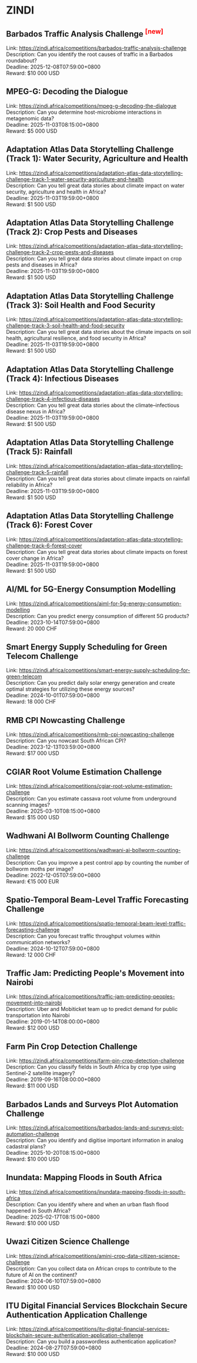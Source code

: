 # ZINDI



## Barbados Traffic Analysis Challenge <sup style="color:red">[new]<sup>  

Link: https://zindi.africa/competitions/barbados-traffic-analysis-challenge  
Description: Can you identify the root causes of traffic in a Barbados roundabout?  
Deadline: 2025-12-08T07:59:00+0800  
Reward: $10 000 USD  


## MPEG-G: Decoding the Dialogue

Link: https://zindi.africa/competitions/mpeg-g-decoding-the-dialogue  
Description: Can you determine host-microbiome interactions in metagenomic data?  
Deadline: 2025-11-03T08:15:00+0800  
Reward: $5 000 USD  


## Adaptation Atlas Data Storytelling Challenge (Track 1): Water Security, Agriculture and Health

Link: https://zindi.africa/competitions/adaptation-atlas-data-storytelling-challenge-track-1-water-security-agriculture-and-health  
Description: Can you tell great data stories about climate impact on water security, agriculture and health in Africa?  
Deadline: 2025-11-03T19:59:00+0800  
Reward: $1 500 USD  


## Adaptation Atlas Data Storytelling Challenge (Track 2): Crop Pests and Diseases

Link: https://zindi.africa/competitions/adaptation-atlas-data-storytelling-challenge-track-2-crop-pests-and-diseases  
Description: Can you tell great data stories about climate impact on crop pests and diseases in Africa?  
Deadline: 2025-11-03T19:59:00+0800  
Reward: $1 500 USD  


## Adaptation Atlas Data Storytelling Challenge (Track 3): Soil Health and Food Security

Link: https://zindi.africa/competitions/adaptation-atlas-data-storytelling-challenge-track-3-soil-health-and-food-security  
Description: Can you tell great data stories about the climate impacts on soil health, agricultural resilience, and food security in Africa?  
Deadline: 2025-11-03T19:59:00+0800  
Reward: $1 500 USD  


## Adaptation Atlas Data Storytelling Challenge (Track 4): Infectious Diseases

Link: https://zindi.africa/competitions/adaptation-atlas-data-storytelling-challenge-track-4-infectious-diseases  
Description: Can you tell great data stories about the climate–infectious disease nexus in Africa?  
Deadline: 2025-11-03T19:59:00+0800  
Reward: $1 500 USD  


## Adaptation Atlas Data Storytelling Challenge (Track 5): Rainfall

Link: https://zindi.africa/competitions/adaptation-atlas-data-storytelling-challenge-track-5-rainfall  
Description: Can you tell great data stories about climate impacts on rainfall reliability in Africa?  
Deadline: 2025-11-03T19:59:00+0800  
Reward: $1 500 USD  


## Adaptation Atlas Data Storytelling Challenge (Track 6): Forest Cover

Link: https://zindi.africa/competitions/adaptation-atlas-data-storytelling-challenge-track-6-forest-cover  
Description: Can you tell great data stories about climate impacts on forest cover change in Africa?  
Deadline: 2025-11-03T19:59:00+0800  
Reward: $1 500 USD  


## AI/ML for 5G-Energy Consumption Modelling 

Link: https://zindi.africa/competitions/aiml-for-5g-energy-consumption-modelling  
Description: Can you predict energy consumption of different 5G products?  
Deadline: 2023-10-14T07:59:00+0800  
Reward: 20 000 CHF  


## Smart Energy Supply Scheduling for Green Telecom Challenge 

Link: https://zindi.africa/competitions/smart-energy-supply-scheduling-for-green-telecom  
Description: Can you predict daily solar energy generation and create optimal strategies for utilizing these energy sources?  
Deadline: 2024-10-01T07:59:00+0800  
Reward: 18 000 CHF  


## RMB CPI Nowcasting Challenge

Link: https://zindi.africa/competitions/rmb-cpi-nowcasting-challenge  
Description: Can you nowcast South African CPI?  
Deadline: 2023-12-13T03:59:00+0800  
Reward: $17 000 USD  


## CGIAR Root Volume Estimation Challenge

Link: https://zindi.africa/competitions/cgiar-root-volume-estimation-challenge  
Description: Can you estimate cassava root volume from underground scanning images?  
Deadline: 2025-03-10T08:15:00+0800  
Reward: $15 000 USD  


## Wadhwani AI Bollworm Counting Challenge

Link: https://zindi.africa/competitions/wadhwani-ai-bollworm-counting-challenge  
Description: Can you  improve a pest control app by counting the number of bollworm moths per image?  
Deadline: 2022-12-05T07:59:00+0800  
Reward: €15 000 EUR  


## Spatio-Temporal Beam-Level Traffic Forecasting Challenge 

Link: https://zindi.africa/competitions/spatio-temporal-beam-level-traffic-forecasting-challenge  
Description: Can you forecast traffic throughput volumes within communication networks?  
Deadline: 2024-10-12T07:59:00+0800  
Reward: 12 000 CHF  


## Traffic Jam: Predicting People's Movement into Nairobi

Link: https://zindi.africa/competitions/traffic-jam-predicting-peoples-movement-into-nairobi  
Description: Uber and Mobiticket team up to predict demand for public transportation into Nairobi  
Deadline: 2019-01-14T08:00:00+0800  
Reward: $12 000 USD  


## Farm Pin Crop Detection Challenge

Link: https://zindi.africa/competitions/farm-pin-crop-detection-challenge  
Description: Can you classify fields in South Africa by crop type using Sentinel-2 satellite imagery?  
Deadline: 2019-09-16T08:00:00+0800  
Reward: $11 000 USD  


## Barbados Lands and Surveys Plot Automation Challenge

Link: https://zindi.africa/competitions/barbados-lands-and-surveys-plot-automation-challenge  
Description: Can you identify and digitise important information in analog cadastral plans?  
Deadline: 2025-10-20T08:15:00+0800  
Reward: $10 000 USD  


## Inundata: Mapping Floods in South Africa

Link: https://zindi.africa/competitions/inundata-mapping-floods-in-south-africa  
Description: Can you identify where and when an urban flash flood happened in South Africa?  
Deadline: 2025-02-17T08:15:00+0800  
Reward: $10 000 USD  


## Uwazi Citizen Science Challenge

Link: https://zindi.africa/competitions/amini-crop-data-citizen-science-challenge  
Description: Can you collect data on African crops to contribute to the future of AI on the continent?  
Deadline: 2024-06-10T07:59:00+0800  
Reward: $10 000 USD  


## ITU Digital Financial Services Blockchain Secure Authentication Application Challenge

Link: https://zindi.africa/competitions/itu-digital-financial-services-blockchain-secure-authentication-application-challenge  
Description: Can you build a passwordless authentication application?   
Deadline: 2024-08-27T07:59:00+0800  
Reward: $10 000 USD  

